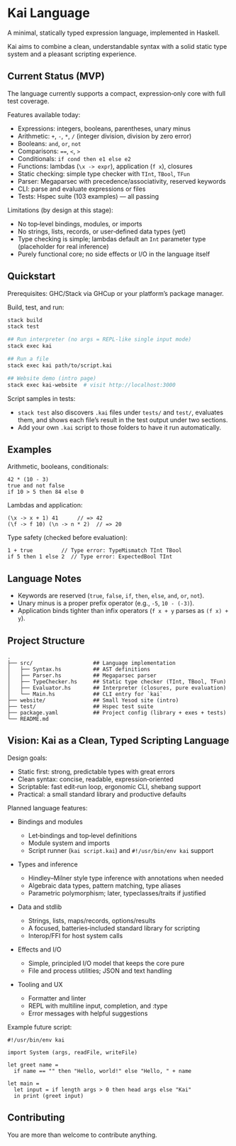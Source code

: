 # Kai Language

A minimal, statically typed expression language, implemented in Haskell.

Kai aims to combine a clean, understandable syntax with a solid static type system and a pleasant scripting experience.

## Current Status (MVP)

The language currently supports a compact, expression‑only core with full test coverage.

Features available today:

- Expressions: integers, booleans, parentheses, unary minus
- Arithmetic: `+`, `-`, `*`, `/` (integer division, division by zero error)
- Booleans: `and`, `or`, `not`
- Comparisons: `==`, `<`, `>`
- Conditionals: `if cond then e1 else e2`
- Functions: lambdas (`\x -> expr`), application (`f x`), closures
- Static checking: simple type checker with `TInt`, `TBool`, `TFun`
- Parser: Megaparsec with precedence/associativity, reserved keywords
- CLI: parse and evaluate expressions or files
- Tests: Hspec suite (103 examples) — all passing

Limitations (by design at this stage):

- No top‑level bindings, modules, or imports
- No strings, lists, records, or user‑defined data types (yet)
- Type checking is simple; lambdas default an `Int` parameter type (placeholder for real inference)
- Purely functional core; no side effects or I/O in the language itself

## Quickstart

Prerequisites: GHC/Stack via GHCup or your platform’s package manager.

Build, test, and run:

```bash
stack build
stack test

## Run interpreter (no args = REPL-like single input mode)
stack exec kai

## Run a file
stack exec kai path/to/script.kai

## Website demo (intro page)
stack exec kai-website  # visit http://localhost:3000
```

Script samples in tests:

- `stack test` also discovers `.kai` files under `tests/` and `test/`, evaluates them, and shows each file’s result in the test output under two sections.
- Add your own `.kai` script to those folders to have it run automatically.

## Examples

Arithmetic, booleans, conditionals:

```kai
42 * (10 - 3)
true and not false
if 10 > 5 then 84 else 0
```

Lambdas and application:

```kai
(\x -> x + 1) 41      // => 42
(\f -> f 10) (\n -> n * 2)  // => 20
```

Type safety (checked before evaluation):

```kai
1 + true         // Type error: TypeMismatch TInt TBool
if 5 then 1 else 2  // Type error: ExpectedBool TInt
```

## Language Notes

- Keywords are reserved (`true`, `false`, `if`, `then`, `else`, `and`, `or`, `not`).
- Unary minus is a proper prefix operator (e.g., `-5`, `10 - (-3)`).
- Application binds tighter than infix operators (`f x + y` parses as `(f x) + y`).

## Project Structure

```
.
├── src/                   ## Language implementation
│   ├── Syntax.hs          ## AST definitions
│   ├── Parser.hs          ## Megaparsec parser
│   ├── TypeChecker.hs     ## Static type checker (TInt, TBool, TFun)
│   ├── Evaluator.hs       ## Interpreter (closures, pure evaluation)
│   └── Main.hs            ## CLI entry for `kai`
├── website/               ## Small Yesod site (intro)
├── test/                  ## Hspec test suite
├── package.yaml           ## Project config (library + exes + tests)
└── README.md
```

## Vision: Kai as a Clean, Typed Scripting Language

Design goals:

- Static first: strong, predictable types with great errors
- Clean syntax: concise, readable, expression‑oriented
- Scriptable: fast edit‑run loop, ergonomic CLI, shebang support
- Practical: a small standard library and productive defaults

Planned language features:

- Bindings and modules
  - Let‑bindings and top‑level definitions
  - Module system and imports
  - Script runner (`kai script.kai`) and `#!/usr/bin/env kai` support

- Types and inference
  - Hindley–Milner style type inference with annotations when needed
  - Algebraic data types, pattern matching, type aliases
  - Parametric polymorphism; later, typeclasses/traits if justified

- Data and stdlib
  - Strings, lists, maps/records, options/results
  - A focused, batteries‑included standard library for scripting
  - Interop/FFI for host system calls

- Effects and I/O
  - Simple, principled I/O model that keeps the core pure
  - File and process utilities; JSON and text handling

- Tooling and UX
  - Formatter and linter
  - REPL with multiline input, completion, and :type
  - Error messages with helpful suggestions

Example future script:

```kai
#!/usr/bin/env kai

import System (args, readFile, writeFile)

let greet name =
  if name == "" then "Hello, world!" else "Hello, " + name

let main =
  let input = if length args > 0 then head args else "Kai"
  in print (greet input)
```

## Contributing

You are more than welcome to contribute anything.